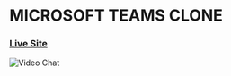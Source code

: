 # MICROSOFT TEAMS CLONE
### [Live Site](https://teams-cloneapp.herokuapp.com/)
![Video Chat](https://i.ibb.co/nwHKSzM/home.jpg)
